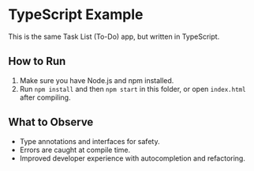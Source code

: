 # TypeScript Example

This is the same Task List (To-Do) app, but written in TypeScript.

## How to Run
1. Make sure you have Node.js and npm installed.
2. Run `npm install` and then `npm start` in this folder, or open `index.html` after compiling.

## What to Observe
- Type annotations and interfaces for safety.
- Errors are caught at compile time.
- Improved developer experience with autocompletion and refactoring.

